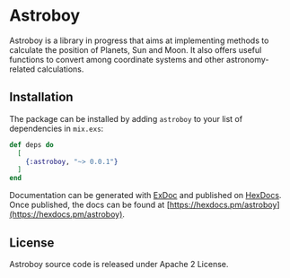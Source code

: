 # Astroboy

Astroboy is a library in progress that aims at implementing methods to calculate the position of Planets, Sun and Moon.
It also offers useful functions to convert among coordinate systems and other astronomy-related calculations.

## Installation

The package can be installed
by adding `astroboy` to your list of dependencies in `mix.exs`:

```elixir
def deps do
  [
    {:astroboy, "~> 0.0.1"}
  ]
end
```

Documentation can be generated with [ExDoc](https://github.com/elixir-lang/ex_doc)
and published on [HexDocs](https://hexdocs.pm). Once published, the docs can
be found at [https://hexdocs.pm/astroboy](https://hexdocs.pm/astroboy).

## License
Astroboy source code is released under Apache 2 License.
